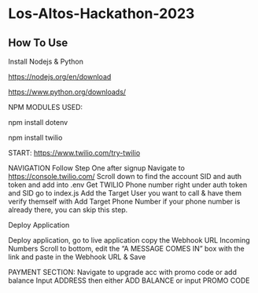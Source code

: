 # Los-Altos-Hackathon-2023

## How To Use
Install Nodejs & Python 

https://nodejs.org/en/download

https://www.python.org/downloads/

NPM MODULES USED:

npm install dotenv

npm install twilio



START: https://www.twilio.com/try-twilio 

NAVIGATION 
Follow Step One after signup
Navigate to https://console.twilio.com/
Scroll down to find the account SID and auth token and add into .env
Get TWILIO Phone number right under auth token and SID go to index.js
Add the Target User you want to call & have them verify themself with Add Target Phone Number if your phone number is already there, you can skip this step. 


Deploy Application

Deploy application, go to live application copy the Webhook URL
Incoming Numbers
Scroll to bottom, edit the “A MESSAGE COMES IN”  box with the link and paste in the Webhook URL & Save

PAYMENT SECTION: Navigate to upgrade acc with promo code or add balance Input ADDRESS then either 
ADD BALANCE
or input
PROMO CODE
